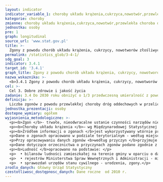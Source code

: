 ```yaml
---
layout: indicator
indicator_variable_1: choroby układu krążenia,cukrzyca,nowotwór,przewlekła choroba dróg oddechowych
kategorie: choroby
zmienne: choroby układu krążenia,cukrzyca,nowotwór,przewlekła choroba dróg oddechowych
jednostka: osoby
pre: 1
graph: longitudinal
source_url: 'www.stat.gov.pl'
title: >-
  Zgony z powodu chorób układu krążenia, cukrzycy, nowotworów złośliwych i przewlekłej choroby dróg oddechowych na 100 tys. ludności
permalink: /statistics_glob/3-4-1/
sdg_goal: 3
indicator: 3.4.1
target_id: '3.4.1'
graph_title: Zgony z powodu chorób układu krążenia, cukrzycy, nowotworów złośliwych i przewlekłej choroby dróg oddechowych na 100 tys. ludności
nazwa_wskaznika: >-
  <b>3.4.1 Zgony z powodu chorób układu krążenia, cukrzycy, nowotworów złośliwych i przewlekłej choroby dróg oddechowych na 100 tys. ludności</b>
cel: >-
  Cel 3. Dobre zdrowie i jakość życia
zadanie: 3.4 Do 2030 roku obniżyć o 1/3 przedwczesną umieralność z powodu chorób niezakaźnych poprzez zapobieganie i leczenie oraz promowanie zdrowia psychicznego i dobrostanu.
definicja: >-
  Liczba zgonów z powodu przewlekłej choroby dróg oddechowych w przeliczeniu na 100 tys. ludności.
jednostka_prezentacji: osoby
dostepne_wymiary: ogółem
wyjasnienia_metodologiczne: >-
  <p><b>Zgon </b>- trwałe, nieodwracalne ustanie czynności narządów niezbędnych dla życia, konsekwencją czego jest ustanie czynności całego ustroju.</p>
  <p><b>Choroby układu krążenia </b>– wg Międzynarodowej Statystycznej Klasyfikacji Chorób i Problemów Zdrowotnych ICD-10: jednostki chorobowe o symbolach I00-I99 - schorzenia dotyczące narządów i tkanek wchodzących w skład układu krążenia, a w szczególności serca, tętnic i żył.</p>
  <p><b>Źródłem informacji o zgonach </b>jest wykorzystywany wtórnie przez statystykę indywidualny dokument "Karta zgonu" (Rozporządzenie Ministra Zdrowia w sprawie wzoru karty zgonu i sposobu jej wypełniania Dz. U. 2015 r., poz. 231).</p>
  <p>Dane o zgonach opracowano w podziale terytorialnym - według miejsca zameldowania na pobyt stały osoby zmarłej.</p>
  <p>Przy opracowywaniu danych zgonów <b>według przyczyn </b>przyjmuje się wyjściowa przyczynę zgonu. Za przyczynę wyjściową uważa się chorobę stanowiącą początek procesu chorobowego, który doprowadził do zgonu albo uraz czy zatrucie, w wyniku którego nastąpił zgon.</br>
  <p>Dane dotyczące orzecznictwa o przyczynach zgonów podano zgodnie z Międzynarodową Statystyczną Klasyfikacją Chorób i Problemów Zdrowotnych (X Rewizja).</p>
  <p><b>Ludność </b>opracowano na podstawie: </p>
  <p>  • bilansów ludności zamieszkałej na terenie gminy w oparciu o dane Narodowego Spisu Powszechnego Ludności i Mieszkań 2011 (dla danych od 2010 r.)  dla lat wcześniejszych (2000-2009) w oparciu o dane Narodowego Spisu Powszechnego Ludności i Mieszkań 2002, </p>
  <p>  • rejestrów Ministerstwa Spraw Wewnętrznych i Administracji - migracje wewnętrzne i zagraniczne na pobyt stały (od 2006 r. dane są pobierane z rejestru PESEL - Powszechny Elektroniczny System Ewidencji Ludności), </p>
  <p>  • sprawozdań urzędów stanu cywilnego - urodzenia, zgony.</p>
zrodlo_danych: Główny Urząd Statystyczny
czestotliwosc_dostępnosc_danych: Dane roczne  od 2010 r.
---
```


